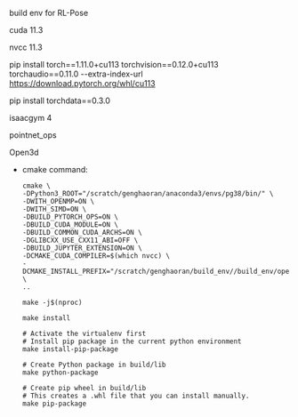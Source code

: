 build env for RL-Pose

cuda 11.3

nvcc 11.3

pip install torch==1.11.0+cu113 torchvision==0.12.0+cu113 torchaudio==0.11.0 --extra-index-url https://download.pytorch.org/whl/cu113

pip install torchdata==0.3.0

isaacgym 4

pointnet_ops

Open3d
- cmake command:
    ```
    cmake \
    -DPython3_ROOT="/scratch/genghaoran/anaconda3/envs/pg38/bin/" \
    -DWITH_OPENMP=ON \
    -DWITH_SIMD=ON \
    -DBUILD_PYTORCH_OPS=ON \
    -DBUILD_CUDA_MODULE=ON \
    -DBUILD_COMMON_CUDA_ARCHS=ON \
    -DGLIBCXX_USE_CXX11_ABI=OFF \
    -DBUILD_JUPYTER_EXTENSION=ON \
    -DCMAKE_CUDA_COMPILER=$(which nvcc) \
    -DCMAKE_INSTALL_PREFIX="/scratch/genghaoran/build_env//build_env/open3d_install" \
    ..                         
    ```
    ```
    make -j$(nproc)

    make install

    # Activate the virtualenv first
    # Install pip package in the current python environment
    make install-pip-package

    # Create Python package in build/lib
    make python-package

    # Create pip wheel in build/lib
    # This creates a .whl file that you can install manually.
    make pip-package
    ```